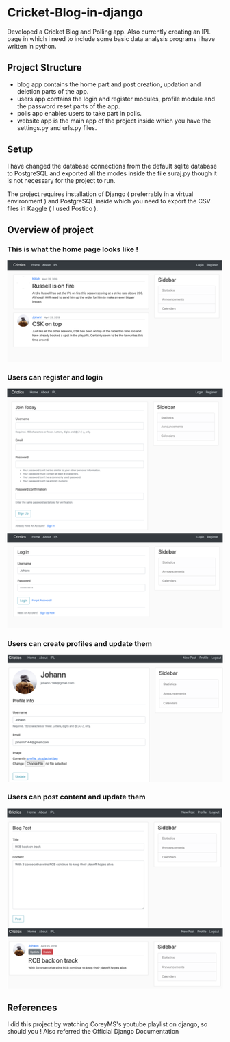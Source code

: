 # Cricket-Blog-in-django
Developed a Cricket Blog and Polling app. Also currently creating an IPL page in which i need to include some basic data analysis programs i have written in python.

## Project Structure
- blog app contains the home part and post creation, updation and deletion parts of the app.
- users app contains the login and register modules, profile module and the password reset parts of the app.
- polls app enables users to take part in polls.
- website app is the main app of the project inside which you have the settings.py and urls.py files.

## Setup
I have changed the database connections from the default sqlite database to PostgreSQL and exported all the modes inside the file suraj.py though it is not necessary for the project to run.

The project requires installation of Django ( preferrably in a virtual environment ) and PostgreSQL inside which you need to export the CSV files in Kaggle ( I used Postico ).

## Overview of project

### This is what the home page looks like !

<img src="./images/home.png">

### Users can register and login

<img src="./images/register.png">
<img src="./images/login.png">

### Users can create profiles and update them

<img src="./images/profile.png">

### Users can post content and update them

<img src="./images/post.png">
<img src="./images/updatePost.png">

## References 
I did this project by watching CoreyMS's youtube playlist on django, so should you ! 
Also referred the Official Django Documentation
